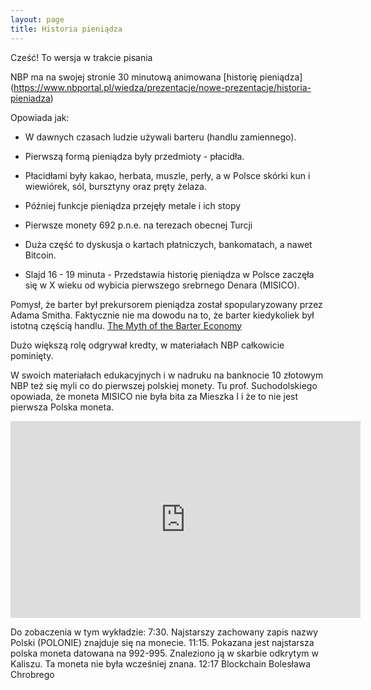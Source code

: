 ```yaml
---
layout: page
title: Historia pieniądza
---
```


<p class="message">
 Cześć! To wersja w trakcie pisania
</p>

NBP ma na swojej stronie 30 minutową animowana [historię pieniądza]
(https://www.nbportal.pl/wiedza/prezentacje/nowe-prezentacje/historia-pieniadza)

Opowiada jak:
* W dawnych czasach ludzie używali barteru (handlu zamiennego).
* Pierwszą formą pieniądza były przedmioty - płacidła.
* Płacidłami były kakao, herbata, muszle, perły, a w Polsce skórki kun i wiewiórek, sól, bursztyny oraz pręty żelaza.
* Później funkcje pieniądza przejęły metale i ich stopy
* Pierwsze monety 692 p.n.e. na terezach obecnej Turcji

* Duża część to dyskusja o kartach płatniczych, bankomatach, a nawet Bitcoin.
* Slajd 16 - 19 minuta - Przedstawia historię pieniądza w Polsce zaczęła się w X wieku od wybicia pierwszego srebrnego Denara (MISICO).

Pomysł, że barter był prekursorem pieniądza został spopularyzowany przez Adama Smitha.
Faktycznie nie ma dowodu na to, że barter kiedykoliek był istotną częścią handlu.
[The Myth of the Barter Economy](https://www.theatlantic.com/business/archive/2016/02/barter-society-myth/471051/)

Dużo większą rolę odgrywał kredty, w materiałach NBP całkowicie pominięty.

W swoich materiałach edukacyjnych i w nadruku na banknocie 10 złotowym NBP też się myli co do pierwszej polskiej monety.
Tu prof. Suchodolskiego opowiada, że moneta MISICO nie była bita za Mieszka I i że to nie jest pierwsza Polska moneta.
<div class="videoWrapper">
<iframe width="560" height="315" src="https://www.youtube.com/embed/WtA_3wVGjZQ?start=228" frameborder="0" allow="accelerometer; autoplay; clipboard-write; encrypted-media; gyroscope; picture-in-picture" allowfullscreen></iframe>
</div>

Do zobaczenia w tym wykładzie:
7:30. Najstarszy zachowany zapis nazwy Polski (POLONIE) znajduje się na monecie.
11:15. Pokazana jest najstarsza polska moneta datowana na 992-995. Znaleziono ją w skarbie odkrytym w Kaliszu. Ta moneta nie była wcześniej znana.
12:17 Blockchain Bolesława Chrobrego
